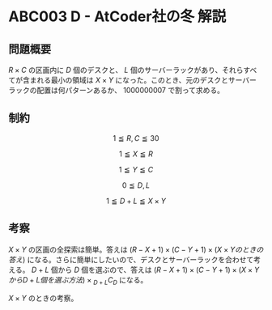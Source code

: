 # ABC003 D - AtCoder社の冬 解説

## 問題概要

$R×C$ の区画内に $D$ 個のデスクと、 $L$ 個のサーバーラックがあり、それらすべてが含まれる最小の領域は $X×Y$ になった。このとき、元のデスクとサーバーラックの配置は何パターンあるか、 $1000000007$ で割って求める。

## 制約

$$ 1 \leqq R,C \leqq 30 $$

$$ 1 \leqq X \leqq R $$

$$ 1 \leqq Y \leqq C $$

$$ 0 \leqq D,L $$

$$ 1 \leqq D+L \leqq X×Y $$

## 考察

$X×Y$ の区画の全探索は簡単。答えは $(R-X+1)×(C-Y+1)×(X×Yのときの答え)$ になる。さらに簡単にしたいので、デスクとサーバーラックを合わせて考える。 $D+L$ 個から $D$ 個を選ぶので、答えは $(R-X+1)×(C-Y+1)×(X×YからD+L個を選ぶ方法)×{}_{D+L}C_D$ になる。

$X×Y$ のときの考察。